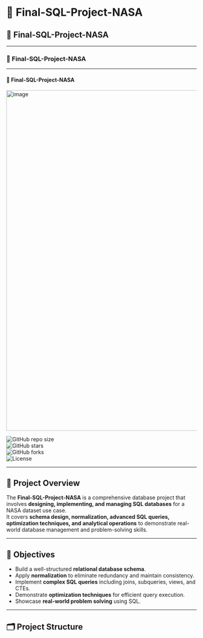 
# 🚀 Final-SQL-Project-NASA 
## 🚀 Final-SQL-Project-NASA
--- 
### 🚀 Final-SQL-Project-NASA 
---

#### 🚀 Final-SQL-Project-NASA 

<img width="900" height="900" alt="image" src="https://github.com/user-attachments/assets/b55bc8d5-67fb-4d50-9700-36fbed7e7db1" />



![GitHub repo size](https://img.shields.io/github/repo-size/USERNAME/Final-SQL-Project-NASA?color=blue)  
![GitHub stars](https://img.shields.io/github/stars/USERNAME/Final-SQL-Project-NASA?style=social)  
![GitHub forks](https://img.shields.io/github/forks/USERNAME/Final-SQL-Project-NASA?style=social)  
![License](https://img.shields.io/github/license/USERNAME/Final-SQL-Project-NASA)  

---

## 📌 Project Overview  
The **Final-SQL-Project-NASA** is a comprehensive database project that involves **designing, implementing, and managing SQL databases** for a NASA dataset use case.  
It covers **schema design, normalization, advanced SQL queries, optimization techniques, and analytical operations** to demonstrate real-world database management and problem-solving skills.  

---

## 🎯 Objectives  
- Build a well-structured **relational database schema**.  
- Apply **normalization** to eliminate redundancy and maintain consistency.  
- Implement **complex SQL queries** including joins, subqueries, views, and CTEs.  
- Demonstrate **optimization techniques** for efficient query execution.  
- Showcase **real-world problem solving** using SQL.  

---

## 🗂️ Project Structure  

